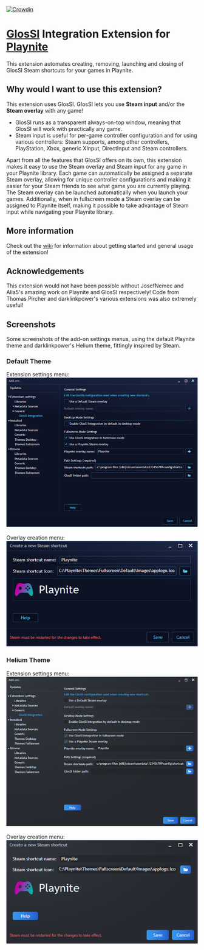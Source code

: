 [![Crowdin](https://badges.crowdin.net/glossi-integration-playnite/localized.svg)](https://crowdin.com/project/glossi-integration-playnite)
# [GlosSI](https://alia5.github.io/GlosSI/) Integration Extension for [Playnite](https://playnite.link/)
This extension automates creating, removing, launching and closing of GlosSI Steam shortcuts for your games in Playnite.

## Why would I want to use this extension?
This extension uses GlosSI. GlosSI lets you use **Steam input** and/or the **Steam overlay** with any game!
- GlosSI runs as a transparent always-on-top window, meaning that GlosSI will work with practically any game.
- Steam input is useful for per-game controller configuration and for using various controllers: Steam supports, among other controllers, PlayStation, Xbox, generic XInput, DirectInput and Steam controllers.

Apart from all the features that GlosSI offers on its own, this extension makes it easy to use the Steam overlay and Steam input for any game in your Playnite library. Each game can automatically be assigned a separate Steam overlay, allowing for unique controller configurations and making it easier for your Steam friends to see what game you are currently playing. The Steam overlay can be launched automatically when you launch your games. Additionally, when in fullscreen mode a Steam overlay can be assigned to Playnite itself, making it possible to take advantage of Steam input while navigating your Playnite library.

## More information
Check out the [wiki](https://github.com/LemmusLemmus/GlosSI-Integration-Playnite/wiki) for information about getting started and general usage of the extension!

## Acknowledgements
This extension would not have been possible without JosefNemec and Alia5's amazing work on Playnite and GlosSI respectively! Code from Thomas Pircher and darklinkpower's various extensions was also extremely useful!

## Screenshots
Some screenshots of the add-on settings menus, using the default Playnite theme and darklinkpower's Helium theme, fittingly inspired by Steam.
### Default Theme
Extension settings menu:<br>
![Screenshot](Screenshots/AddonSettingsDefault.png)
<br><br>Overlay creation menu:<br>
![Screenshot](Screenshots/OverlayShortcutCreationDefault.png)
### Helium Theme
Extension settings menu:<br>
![Screenshot](Screenshots/AddonSettingsHelium.png)
<br><br>Overlay creation menu:<br>
![Screenshot](Screenshots/OverlayShortcutCreationHelium.png)
